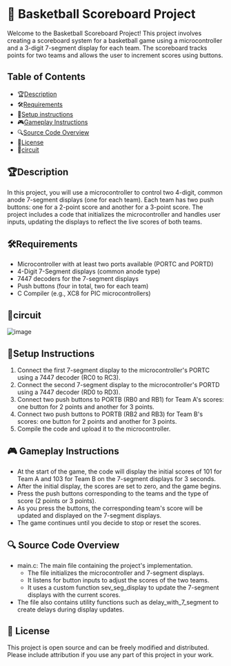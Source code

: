 # 🏀 Basketball Scoreboard Project

Welcome to the Basketball Scoreboard Project! This project involves creating a scoreboard system for a basketball game using a microcontroller and a 3-digit 7-segment display for each team. The scoreboard tracks points for two teams and allows the user to increment scores using buttons.

## Table of Contents
- 🏆[Description](#description)
- 🛠[Requirements](#requirements)
- 📖[Setup instructions](#Setup-instructions)
- 🎮[Gameplay Instructions](#gameplay-instructions)
- 🔍[Source Code Overview](#source-code-overview)
- 📜[License](#license)
- 🔌[circuit](#circuit)

## 🏆Description
In this project, you will use a microcontroller to control two 4-digit, common anode 7-segment displays (one for each team). Each team has two push buttons: one for a 2-point score and another for a 3-point score. The project includes a code that initializes the microcontroller and handles user inputs, updating the displays to reflect the live scores of both teams.

## 🛠Requirements
- Microcontroller with at least two ports available (PORTC and PORTD)
- 4-Digit 7-Segment displays (common anode type)
- 7447 decoders for the 7-segment displays
- Push buttons (four in total, two for each team)
- C Compiler (e.g., XC8 for PIC microcontrollers)

## 🔌circuit 

![image](https://drive.google.com/uc?export=view&id=1_asOJ_utVgqLAOL1Ft0q32hLb-bdb-_o)

## 📖Setup Instructions
1. Connect the first 7-segment display to the microcontroller's PORTC using a 7447 decoder (RC0 to RC3).
2. Connect the second 7-segment display to the microcontroller's PORTD using a 7447 decoder (RD0 to RD3).
3. Connect two push buttons to PORTB (RB0 and RB1) for Team A's scores: one button for 2 points and another for 3 points.
4. Connect two push buttons to PORTB (RB2 and RB3) for Team B's scores: one button for 2 points and another for 3 points.
5. Compile the code and upload it to the microcontroller.

## 🎮 Gameplay Instructions
- At the start of the game, the code will display the initial scores of 101 for Team A and 103 for Team B on the 7-segment displays for 3 seconds.
- After the initial display, the scores are set to zero, and the game begins.
- Press the push buttons corresponding to the teams and the type of score (2 points or 3 points).
- As you press the buttons, the corresponding team's score will be updated and displayed on the 7-segment displays.
- The game continues until you decide to stop or reset the scores.

## 🔍 Source Code Overview
- main.c: The main file containing the project's implementation.
    - The file initializes the microcontroller and 7-segment displays.
    - It listens for button inputs to adjust the scores of the two teams.
    - It uses a custom function sev_seg_display to update the 7-segment displays with the current scores.
- The file also contains utility functions such as delay_with_7_segment to create delays during display updates.

## 📜 License
This project is open source and can be freely modified and distributed. Please include attribution if you use any part of this project in your work.
